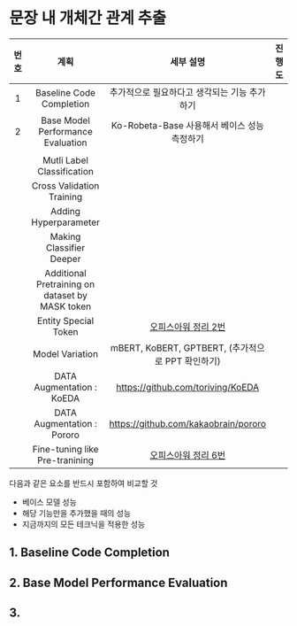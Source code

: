 # 문장 내 개체간 관계 추출

|번호|계획|세부 설명|진행도|
|:---:|:------------:|:------------:|:------:|
|1|Baseline Code Completion|추가적으로 필요하다고 생각되는 기능 추가하기|
|2|Base Model Performance Evaluation|Ko-Robeta-Base 사용해서 베이스 성능 측정하기|
||||
||Mutli Label Classification||
||Cross Validation Training||
||Adding Hyperparameter||
||Making Classifier Deeper||
||Additional Pretraining on dataset by MASK token||
||Entity Special Token|[오피스아워 정리 2번](https://github.com/sangmandu/SangSangPlus/issues/101#issue-1011979770)|
||Model Variation|mBERT, KoBERT, GPTBERT, (추가적으로 PPT 확인하기)|
||DATA Augmentation : KoEDA|https://github.com/toriving/KoEDA|
||DATA Augmentation : Pororo|https://github.com/kakaobrain/pororo|
||Fine-tuning like Pre-tranining|[오피스아워 정리 6번](https://github.com/sangmandu/SangSangPlus/issues/101#issue-1011979770)|

다음과 같은 요소를 반드시 포함하여 비교할 것
* 베이스 모델 성능
* 해당 기능만을 추가했을 때의 성능
* 지금까지의 모든 테크닉을 적용한 성능

## 1. Baseline Code Completion



## 2. Base Model Performance Evaluation

## 3. 
